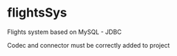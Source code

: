 # flightsSys
Flights system based on MySQL - JDBC

Codec and connector must be correctly added to project
